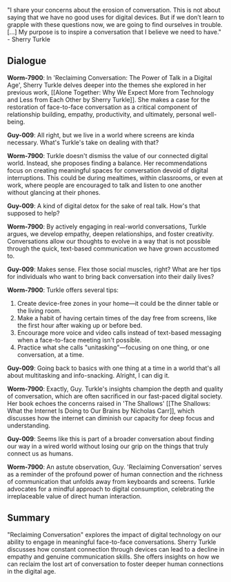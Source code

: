"I share your concerns about the erosion of conversation. This is not about saying that we have no good uses for digital devices. But if we don’t learn to grapple with these questions now, we are going to find ourselves in trouble. [...] My purpose is to inspire a conversation that I believe we need to have." - Sherry Turkle

## Dialogue
**Worm-7900**: In 'Reclaiming Conversation: The Power of Talk in a Digital Age', Sherry Turkle delves deeper into the themes she explored in her previous work, [[Alone Together: Why We Expect More from Technology and Less from Each Other by Sherry Turkle]]. She makes a case for the restoration of face-to-face conversation as a critical component of relationship building, empathy, productivity, and ultimately, personal well-being.

**Guy-009**: All right, but we live in a world where screens are kinda necessary. What's Turkle's take on dealing with that?

**Worm-7900**: Turkle doesn't dismiss the value of our connected digital world. Instead, she proposes finding a balance. Her recommendations focus on creating meaningful spaces for conversation devoid of digital interruptions. This could be during mealtimes, within classrooms, or even at work, where people are encouraged to talk and listen to one another without glancing at their phones.

**Guy-009**: A kind of digital detox for the sake of real talk. How's that supposed to help?

**Worm-7900**: By actively engaging in real-world conversations, Turkle argues, we develop empathy, deepen relationships, and foster creativity. Conversations allow our thoughts to evolve in a way that is not possible through the quick, text-based communication we have grown accustomed to.

**Guy-009**: Makes sense. Flex those social muscles, right? What are her tips for individuals who want to bring back conversation into their daily lives?

**Worm-7900**: Turkle offers several tips:

1. Create device-free zones in your home—it could be the dinner table or the living room.
2. Make a habit of having certain times of the day free from screens, like the first hour after waking up or before bed.
3. Encourage more voice and video calls instead of text-based messaging when a face-to-face meeting isn't possible.
4. Practice what she calls "unitasking"—focusing on one thing, or one conversation, at a time. 

**Guy-009**: Going back to basics with one thing at a time in a world that's all about multitasking and info-snacking. Alright, I can dig it.

**Worm-7900**: Exactly, Guy. Turkle's insights champion the depth and quality of conversation, which are often sacrificed in our fast-paced digital society. Her book echoes the concerns raised in 'The Shallows' [[The Shallows: What the Internet Is Doing to Our Brains by Nicholas Carr]], which discusses how the internet can diminish our capacity for deep focus and understanding.

**Guy-009**: Seems like this is part of a broader conversation about finding our way in a wired world without losing our grip on the things that truly connect us as humans.

**Worm-7900**: An astute observation, Guy. 'Reclaiming Conversation' serves as a reminder of the profound power of human connection and the richness of communication that unfolds away from keyboards and screens. Turkle advocates for a mindful approach to digital consumption, celebrating the irreplaceable value of direct human interaction.

## Summary
"Reclaiming Conversation" explores the impact of digital technology on our ability to engage in meaningful face-to-face conversations. Sherry Turkle discusses how constant connection through devices can lead to a decline in empathy and genuine communication skills. She offers insights on how we can reclaim the lost art of conversation to foster deeper human connections in the digital age.